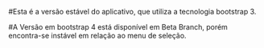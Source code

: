 #Esta é a versão estável do aplicativo, que utiliza a tecnologia bootstrap 3.

#A Versão em bootstrap 4 está disponível em Beta Branch, porém encontra-se instável em relação ao menu de seleção.
